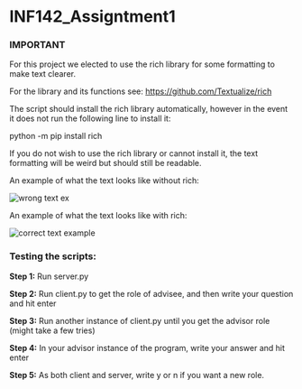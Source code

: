 # INF142_Assigntment1

### IMPORTANT
For this project we elected to use the rich library for some formatting to make text clearer.

For the library and its functions see: https://github.com/Textualize/rich

The script should install the rich library automatically, however in the event it does not run the following line to install it:

python -m pip install rich

If you do not wish to use the rich library or cannot install it, the text formatting will be weird but should still be readable.

An example of what the text looks like without rich:

![wrong text ex](https://user-images.githubusercontent.com/78080565/222165433-fb064895-228f-4d38-9839-b30fdf370768.PNG)

An example of what the text looks like with rich:

![correct text example](https://user-images.githubusercontent.com/78080565/222166299-589b95e8-63d1-4130-9ca6-15194f66e018.png)


### Testing the scripts:
**Step 1:** Run server.py

**Step 2:** Run client.py to get the role of advisee, and then write your question and hit enter

**Step 3:** Run another instance of client.py until you get the advisor role (might take a few tries)

**Step 4:** In your advisor instance of the program, write your answer and hit enter

**Step 5:** As both client and server, write y or n if you want a new role.
